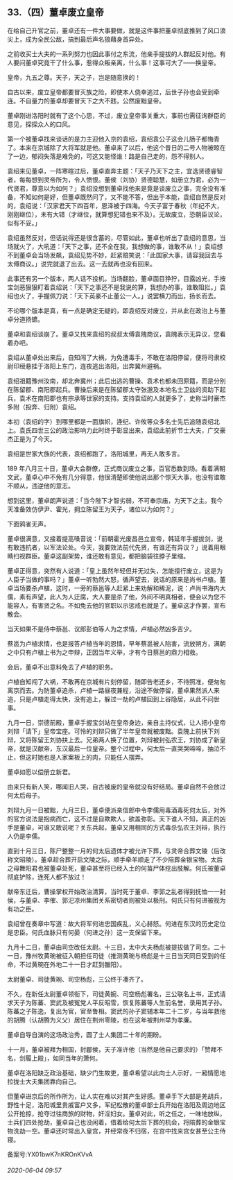 ## 33.（四）董卓废立皇帝
在给自己升官之前，董卓还有一件大事要做，就是这件事把董卓彻底推到了风口浪尖上，成为全民公敌，搞到最后声名狼藉身首异处。



之前收买士大夫的一系列努力也因此事付之东流，他亲手提拔的人群起反对他。有人要问董卓究竟干了什么事，惹得众叛亲离，什么事！这事可大了——换皇帝。



皇帝，九五之尊。天子，天之子，岂是随意换的！



自古以来，废立皇帝都要冒灭族之险，即使本人侥幸逃过，后世子孙也会受到牵连。不自量力的董卓却要冒天下之大不韪，公然废黜皇帝。



董卓刚进洛阳时就有了这个心思，不过，废立皇帝事关重大，事前也需征询群臣的意见，探探众人的口风。



第一个被董卓找来谈话的是力主迎他入京的袁绍，袁绍袁公子这会儿肠子都悔青了。本来在京城除了大将军就是他。董卓来了以后，他这个昔日的二号人物被晾在了一边，郁闷失落是难免的，可这又能怪谁！路是自己走的，怨不得别人。



袁绍来见董卓，一阵寒暄过后，董卓直奔主题：「天子乃天下之主，宜选贤德睿智者，每每想到灵帝所为，令人愤恨。董侯（刘协）贤德聪慧，如册立为君，必为一代贤君，尊意以为如何？」袁绍没想到董卓找他来是竟是谈废立之事，完全没有准备，不知如何是好，但董卓既然问了，又不能不答，但出于本能，袁绍自然是反对的，袁绍说：「汉家君天下四百年，恩泽被于四海。今天子富于春秋（年纪不大，刚刚继位），未有大错（才继位，就算想犯错也来不及）。无故废立，恐朝臣议论，似有不妥。」



袁绍虽然反对，但话说得还是很含蓄的，尽管如此，董卓也听出了袁绍的意思，当场就火了，大吼道：「天下之事，还不全在我，我想做的事，谁敢不从！」袁绍想不到董卓会当场发飙，袁绍见势不妙，赶紧赔笑说：「此国家大事，请容我回去与太傅商议。」说完就退了出去。这一去就再也没有回来。



此事还有另一个版本，两人话不投机，当场翻脸，董卓面目狰狞，目露凶光，手按宝剑恶狠狠盯着袁绍说：「天下之事还不是我说的算，我想办的事，谁敢阻拦。」袁绍也火了，手握佩刀说：「天下英豪不止董公一人。」说罢横刀而出，扬长而去。



不论哪个版本是真，有一点是确定无疑的，即袁绍反对废立，并从此在政治上与董卓分道扬镳。



董卓和袁绍谈崩了。董卓又找来袁绍的叔叔太傅袁隗商议，袁隗表示无异议，您看着办吧。



袁绍从董卓处出来后，自知闯了大祸，为免遭毒手，不敢在洛阳停留，便将司隶校尉印绶悬挂于洛阳上东门，连夜逃出洛阳，出奔冀州避祸。



袁绍祖籍豫州汝南，却北奔冀州；此后出逃的曹操、袁术也都未回原籍，而是分别在陈留郡、南阳郡起兵。曹操后来是在陈留郡太守张邈及本地名士卫兹的资助下起兵，袁术在南阳郡也有宗承等世家的支持。支持袁绍的人就更多了，史称当时豪杰多附（投奔、归附）袁绍。



本初（袁绍的字）到哪里都是一面旗帜，逄纪、许攸等众多名士先后追随袁绍北上。袁氏四世三公的政治影响力此时终于彰显出来，袁绍此前折节士大夫，广交豪杰正是为了今天。



袁绍是世家大族的代表，袁绍都跑了，洛阳城里，再无人敢多言。



189 年八月三十日，董卓大会群僚，正式商议废立之事，百官悉数到场。看着满朝文武，董卓心中不免有几分得意，他很清楚即使他说出那个惊天大事，也没有谁敢不顺从，违逆他的意志。



想到这里，董卓朗声说道：「当今陛下才智劣弱，不可奉宗庙，为天下之主。我今天准备效仿伊尹、霍光，拥立陈留王为天子，诸位以为如何？」



下面鸦雀无声。



董卓很满意，又接着提高嗓音说：「前朝霍光废昌邑立宣帝，韩延年手握拔剑，说有敢违抗者，以军法论处。今天，我要效法前代先贤，有谁还有异议？」说着用眼睛扫视群臣。董卓这副架势，谁还敢有意见，都把脑袋往脖子里缩。



董卓正得意，突然有人说道：「皇上虽然年轻但并无过失，怎能擅行废立，这是为人臣子当做的事吗？」董卓一听勃然大怒，循声望去，说话的原来是尚书卢植。董卓当场要杀卢植，这时，一旁的蔡邕等人赶紧上来劝解和稀泥，说：卢尚书海内大儒，素有声望，此人为人迂腐，大人要是杀了他，外间不明真相者，便会以为您不能容人，有害贤之名。不如免去他的官职以示惩戒也就是了。董卓这才作罢，宣布散会。



当天如果不是侍中蔡邕、议郎彭伯等人为之求情，卢植必然凶多吉少。



蔡邕为卢植求情，也是报答卢植当年的恩情，早年蔡邕被人陷害，流放朔方，满朝之中只有卢植上书为之申辩，正因当年义举，才有今日蔡邕的鼎力相救。



会后，董卓不出意料免去了卢植的职务。



卢植自知闯了大祸，不敢再在京城有片刻停留，随即告老还乡，不待照准，便匆匆离京而去。为防董卓追杀，卢植一路昼夜兼程，沿途不做停留，董卓果然派人来追，只是卢植走得太快，没有追上，躲过一劫的卢植回到上谷隐居，从此不问世事。



九月一日，崇德前殿，董卓手握宝剑站在皇帝身边，亲自主持仪式，让人把小皇帝刘辩「请下」皇帝宝座。可怜的刘辩只做了半年皇帝就被废黜。袁隗上前扶下刘辩，又将陈留王刘协扶上去。兄弟两人换了位置，刘辩被封弘农王，刘协成了新皇帝，就是汉献帝，东汉最后一位皇帝。整个过程中，何太后一直哭哭啼啼，抽泣不止，但这时她也是人家案板上的肉，只能任人摆弄。



董卓如愿以偿册立新君。



由来只有新人笑，哪闻旧人哭，自古被废的皇帝就没有好结局。董卓自然不会放过何太后母子。



刘辩九月一日被黜，九月三日，董卓便派亲信郎中令李儒用毒酒毒死何太后，对外的官方说法是抱病而亡，这不过是自欺欺人，欲盖弥彰。天下谁人不知，真正的凶手是董卓，可谁又敢说呢？关东兵起，董卓又用相同的方式毒杀弘农王刘辩，执行人仍是李儒。



直到十月三日，陈尸整整一月的何太后遗体才被允许下葬，与灵帝合葬文陵（后改称文昭陵）。董卓趁合葬开启文陵之际，顺手牵羊顺走了不少陪葬金银宝物。太后之母舞阳君也被董卓处死，董卓甚至将已经入土的何苗尸体挖出肢解。何氏被董卓彻底铲除，连死人都不放过！



献帝东迁后，曹操掌权开始政治清算，当时死于董卓、李郭之乱者得到抚恤一一封侯，与董卓、李傕、郭汜凉州集团关系密切者则被处以极刑。何氏只有何进被视为有功之臣。



袁绍曾在奏章中写道：故大将军何进忠国疾乱，义心赫怒。何进在东汉的历史定位是忠臣。何氏血脉只有何晏（何进之孙）这一支保留下来。



九月十二日，董卓由司空改任太尉。十三日，太中大夫杨彪被提拔做了司空。二十一日，豫州牧黄琬被征入朝担任司徒（推测黄琬与杨彪是十三日当天同日受到的任命，不过黄琬在外地二十一日才赶到雒阳）。



太尉董卓、司徒黄琬、司空杨彪，三公终于凑齐了。



不久，在新任太尉董卓领衔下，司徒黄婉、司空杨彪署名，三公联名上书，正式请求天子为陈蕃、窦武及被冤党人平反昭雪，恢复陈蕃等人生前名誉，录用其子孙。陈蕃之子陈逸，复出为官，官至鲁相。窦武的孙子窦辅本年二十二岁，与当年救他的胡腾（认胡腾为义父）居住在荆州零陵，也在这年被荆州举为孝廉。



董卓自导自演的这场政治秀，圆了士人集团二十年的期盼。



十一月，董卓被拜为相国，封郿侯，天子准许他（当然是他自己要求的）「赞拜不名，剑履上殿」，如同当年的萧何。



董卓在洛阳缺乏政治基础，缺少门生故吏，董卓希望以此向士人示好，一厢情愿地拉拢士大夫集团靠向自己。



但董卓进京后的所作所为，让人实在难以对其产生好感。董卓手下大部是羌胡兵，野性十足，洛阳城里贵戚富户又多，军纪松散的董卓部士兵开始在洛阳及周边地区公开抢掠，抢夺过往商旅的财物，奸淫妇女。董卓对此，听之任之，一味地放纵，士兵们四处抢劫，董卓自己也没闲着，借着给何太后下葬的机会，将陪葬的金银宝物洗劫一空。董卓还时常出入皇宫，并经常夜不归宿，在宫中找来宫女甚至公主侍寝。



备案号:YX01bwK7nKROnKVvA


###### 2020-06-04 09:57
